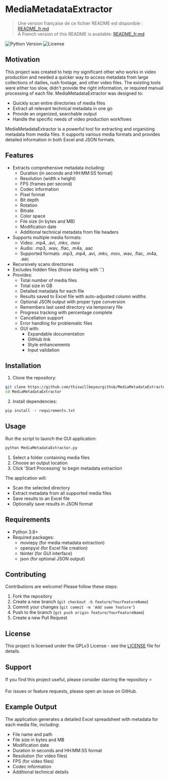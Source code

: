# MediaMetadataExtractor

> Une version française de ce fichier README est disponible : [README_fr.md](README_fr.md)  
> A French version of this README is available: [README_fr.md](README_fr.md)

![Python Version](https://img.shields.io/badge/python-3.8+-blue.svg)
![License](https://img.shields.io/badge/license-GPLv3-green.svg)

## Motivation

This project was created to help my significant other who works in video production and needed a quicker way to access metadata from large collections of dailies, rush footage, and other video files. The existing tools were either too slow, didn't provide the right information, or required manual processing of each file. MediaMetadataExtractor was designed to:

- Quickly scan entire directories of media files
- Extract all relevant technical metadata in one go
- Provide an organized, searchable output
- Handle the specific needs of video production workflows

MediaMetadataExtractor is a powerful tool for extracting and organizing metadata from media files. It supports various media formats and provides detailed information in both Excel and JSON formats.

## Features

- Extracts comprehensive metadata including:
  - Duration (in seconds and HH:MM:SS format)
  - Resolution (width x height)
  - FPS (frames per second)
  - Codec information
  - Pixel format
  - Bit depth
  - Rotation
  - Bitrate
  - Color space
  - File size (in bytes and MB)
  - Modification date
  - Additional technical metadata from file headers
- Supports multiple media formats:
  - Video: .mp4, .avi, .mkv, .mov
  - Audio: .mp3, .wav, .flac, .m4a, .aac
  - Supported formats: .mp3, .mp4, .avi, .mkv, .mov, .wav, .flac, .m4a, .aac
- Recursively scans directories
- Excludes hidden files (those starting with '.')
- Provides:
  - Total number of media files
  - Total size in GB
  - Detailed metadata for each file
  - Results saved to Excel file with auto-adjusted column widths
  - Optional JSON output with proper type conversion
  - Remembers last used directory via temporary file
  - Progress tracking with percentage complete
  - Cancellation support
  - Error handling for problematic files
  - GUI with:
    - Expandable documentation
    - GitHub link
    - Style enhancements
    - Input validation

## Installation

1. Clone the repository:
```bash
git clone https://github.com/thiswillbeyourgithub/MediaMetadataExtractor.git
cd MediaMetadataExtractor
```

2. Install dependencies:
```bash
pip install -r requirements.txt
```

## Usage

Run the script to launch the GUI application:
```bash
python MediaMetadataExtractor.py
```

1. Select a folder containing media files
2. Choose an output location
3. Click 'Start Processing' to begin metadata extraction

The application will:
- Scan the selected directory
- Extract metadata from all supported media files
- Save results to an Excel file
- Optionally save results in JSON format

## Requirements

- Python 3.8+
- Required packages:
  - moviepy (for media metadata extraction)
  - openpyxl (for Excel file creation)
  - tkinter (for GUI interface)
  - json (for optional JSON output)

## Contributing

Contributions are welcome! Please follow these steps:

1. Fork the repository
2. Create a new branch (`git checkout -b feature/YourFeatureName`)
3. Commit your changes (`git commit -m 'Add some feature'`)
4. Push to the branch (`git push origin feature/YourFeatureName`)
5. Create a new Pull Request

## License

This project is licensed under the GPLv3 License - see the [LICENSE](LICENSE) file for details.

## Support

If you find this project useful, please consider starring the repository ⭐

For issues or feature requests, please open an issue on GitHub.

## Example Output

The application generates a detailed Excel spreadsheet with metadata for each media file, including:
- File name and path
- File size in bytes and MB
- Modification date
- Duration in seconds and HH:MM:SS format
- Resolution (for video files)
- FPS (for video files)
- Codec information
- Additional technical details
